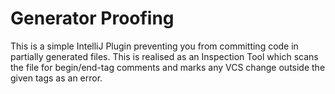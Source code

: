 # Generator Proofing

This is a simple IntelliJ Plugin preventing you from committing code in partially generated files. This is realised
as an Inspection Tool which scans the file for begin/end-tag comments and marks any VCS change outside the given tags as an
error.

